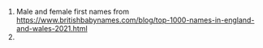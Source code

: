 1. Male and female first names from https://www.britishbabynames.com/blog/top-1000-names-in-england-and-wales-2021.html
2.
